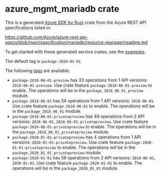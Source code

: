 # azure_mgmt_mariadb crate

This is a generated [Azure SDK for Rust](https://github.com/Azure/azure-sdk-for-rust) crate from the Azure REST API specifications listed in:

https://github.com/Azure/azure-rest-api-specs/blob/main/specification/mariadb/resource-manager/readme.md

To get started with these generated service crates, see the [examples](https://github.com/Azure/azure-sdk-for-rust/blob/main/services/README.md#examples).

The default tag is `package-2020-01-01`.

The following [tags](https://github.com/Azure/azure-sdk-for-rust/blob/main/services/tags.md) are available:

- `package-2018-06-01-preview` has 33 operations from 1 API versions: `2018-06-01-preview`. Use crate feature `package-2018-06-01-preview` to enable. The operations will be in the `package_2018_06_01_preview` module.
- `package-2018-06-01` has 54 operations from 1 API versions: `2018-06-01`. Use crate feature `package-2018-06-01` to enable. The operations will be in the `package_2018_06_01` module.
- `package-2018-06-01-privatepreview` has 49 operations from 2 API versions: `2018-06-01`, `2018-06-01-privatepreview`. Use crate feature `package-2018-06-01-privatepreview` to enable. The operations will be in the `package_2018_06_01_privatepreview` module.
- `package-2020-01-01-privatepreview` has 4 operations from 1 API versions: `2020-01-01-privatepreview`. Use crate feature `package-2020-01-01-privatepreview` to enable. The operations will be in the `package_2020_01_01_privatepreview` module.
- `package-2020-01-01` has 56 operations from 2 API versions: `2018-06-01`, `2020-01-01`. Use crate feature `package-2020-01-01` to enable. The operations will be in the `package_2020_01_01` module.
